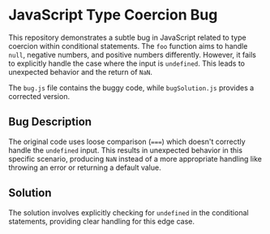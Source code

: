 # JavaScript Type Coercion Bug

This repository demonstrates a subtle bug in JavaScript related to type coercion within conditional statements.  The `foo` function aims to handle `null`, negative numbers, and positive numbers differently. However, it fails to explicitly handle the case where the input is `undefined`. This leads to unexpected behavior and the return of `NaN`.

The `bug.js` file contains the buggy code, while `bugSolution.js` provides a corrected version.

## Bug Description
The original code uses loose comparison (`===`) which doesn't correctly handle the `undefined` input. This results in unexpected behavior in this specific scenario, producing `NaN` instead of a more appropriate handling like throwing an error or returning a default value.

## Solution
The solution involves explicitly checking for `undefined` in the conditional statements, providing clear handling for this edge case.